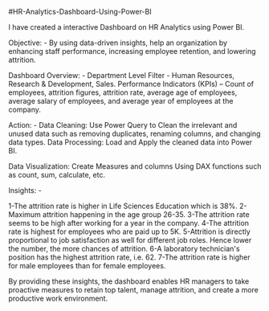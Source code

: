 #HR-Analytics-Dashboard-Using-Power-BI

I have created a interactive Dashboard on HR Analytics using Power BI.

Objective: - By using data-driven insights, help an organization by enhancing staff performance, increasing employee retention, 
and lowering attrition.

Dashboard Overview: - Department Level Filter - Human Resources, Research & Development, Sales. 
Performance Indicators (KPIs) – Count of employees, attrition figures, attrition rate, average age of employees,
average salary of employees, and average year of employees at the company.

Action: -
Data Cleaning: Use Power Query to Clean the irrelevant and unused data such as removing duplicates, renaming columns,
and changing data types. Data Processing: Load and Apply the cleaned data into Power BI. 

Data Visualization: Create Measures and columns Using DAX functions such as count, sum, calculate, etc.


Insights: -

1-The attrition rate is higher in Life Sciences Education which is 38%.
2-Maximum attrition happening in the age group 26-35.
3-The attrition rate seems to be high after working for a year in the company.
4-The attrition rate is highest for employees who are paid up to 5K.
5-Attrition is directly proportional to job satisfaction as well for different job roles. Hence lower the number, the more chances of attrition.
6-A laboratory technician's position has the highest attrition rate, i.e. 62.
7-The attrition rate is higher for male employees than for female employees.

By providing these insights, the dashboard enables HR managers to take proactive measures to retain top talent, manage attrition, and create a more productive work environment.
